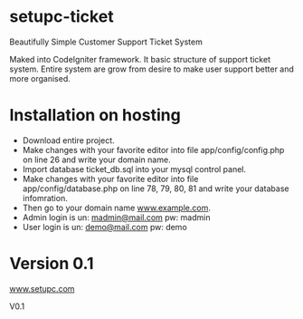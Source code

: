 # setupc-ticket
Beautifully Simple Customer Support Ticket System

Maked into CodeIgniter framework. It basic structure of support ticket system. Entire system are grow from desire to make user support better and more organised. 


# Installation on hosting
- Download entire project.
- Make changes with your favorite editor into file app/config/config.php on line 26 and write your domain name.
- Import database ticket_db.sql into your mysql control panel.
- Make changes with your favorite editor into file app/config/database.php on line 78, 79, 80, 81 and write your database infomration. 
- Then go to your domain name www.example.com.
- Admin login is un: madmin@mail.com pw: madmin
- User login is un: demo@mail.com pw: demo

# Version 0.1
www.setupc.com

V0.1
